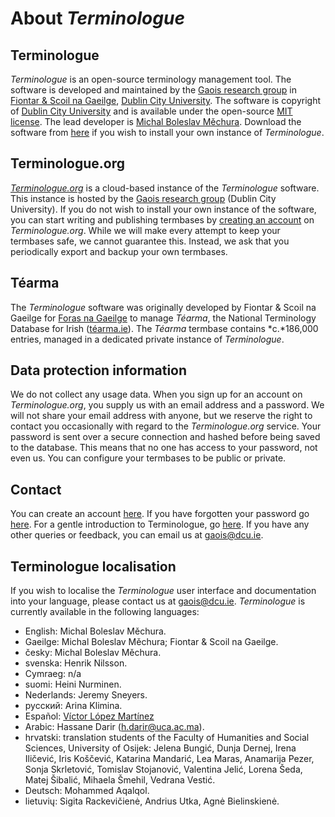 # About *Terminologue*

## Terminologue

*Terminologue* is an open-source terminology management tool. The software is developed and maintained by the [Gaois research group](https://www.gaois.ie/en/) in [Fiontar & Scoil na Gaeilge](https://www.dcu.ie/fiontar_scoilnagaeilge/gaeilge/index.shtml), [Dublin City University](https://www.dcu.ie/). The software is copyright of [Dublin City University](https://www.dcu.ie/) and is available under the open-source [MIT license](https://opensource.org/licenses/MIT). The lead developer is [Michal Boleslav Měchura](https://michmech.github.io/). Download the software from [here](https://github.com/gaois/terminologue) if you wish to install your own instance of *Terminologue*.

## Terminologue.org

*[Terminologue.org](https://www.terminologue.org/)* is a cloud-based instance of the *Terminologue* software. This instance is hosted by the [Gaois research group](https://www.gaois.ie/en/) (Dublin City University). If you do not wish to install your own instance of the software, you can start writing and publishing termbases by [creating an account](/signup/) on *Terminologue.org*. While we will make every attempt to keep your termbases safe, we cannot guarantee this. Instead, we ask that you periodically export and backup your own termbases.

## Téarma

The *Terminologue* software was originally developed by Fiontar & Scoil na Gaeilge for [Foras na Gaeilge](https://www.forasnagaeilge.ie/) to manage *Téarma*, the National Terminology Database for Irish ([téarma.ie](https://www.tearma.ie/)). The *Téarma* termbase contains *c.*186,000 entries, managed in a dedicated private instance of *Terminologue*.

## Data protection information

We do not collect any usage data. When you sign up for an account on *Terminologue.org*, you supply us with an email address and a password. We will not share your email address with anyone, but we reserve the right to contact you occasionally with regard to the *Terminologue.org* service. Your password is sent over a secure connection and hashed before being saved to the database. This means that no one has access to your password, not even us. You can configure your termbases to be public or private.

## Contact

You can create an account [here](/signup/). If you have forgotten your password go [here](/forgotpwd/). For a gentle introduction to Terminologue, go [here](/docs/intro/). If you have any other queries or feedback, you can email us at <gaois@dcu.ie>.

## Terminologue localisation

If you wish to localise the *Terminologue* user interface and documentation into your language, please contact us at <gaois@dcu.ie>. *Terminologue* is currently available in the following languages:

- English: Michal Boleslav Měchura.
- Gaeilge: Michal Boleslav Měchura; Fiontar & Scoil na Gaeilge.
- česky: Michal Boleslav Měchura.
- svenska: Henrik Nilsson.
- Cymraeg: n/a
- suomi: Heini Nurminen.
- Nederlands: Jeremy Sneyers.
- русский: Arina Klimina.
- Español: [Víctor López Martínez](https://www.linkedin.com/in/translatorvictorlopez/)
- Arabic: Hassane Darir (<h.darir@uca.ac.ma>).
- hrvatski: translation students of the Faculty of Humanities and Social Sciences, University of Osijek: Jelena Bungić, Dunja Dernej, Irena Iličević, Iris Koščević, Katarina Mandarić, Lea Maras, Anamarija Pezer, Sonja Skrletović, Tomislav Stojanović, Valentina Jelić, Lorena Šeda, Matej Šibalić, Mihaela Šmehil, Vedrana Vestić.
- Deutsch: Mohammed Aqalqol.
- lietuvių: Sigita Rackevičienė, Andrius Utka, Agnė Bielinskienė.

